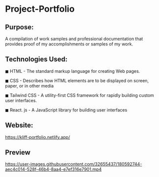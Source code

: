 # Project-Portfolio

## Purpose:

A compilation of work samples and professional documentation that provides proof of my accomplishments or samples of my work.

## Technologies Used:
◼ HTML - The standard markup language for creating Web pages.

◼ CSS - Describes how HTML elements are to be displayed on screen, paper, or in other media

◼ Tailwind CSS - A utility-first CSS framework for rapidly building custom user interfaces.

◼ React. js - A JavaScript library for building user interfaces

## Website:

https://kliff-portfolio.netlify.app/

## Preview

https://user-images.githubusercontent.com/32655437/180592744-aec4c014-528f-46b4-8aa4-e7ef316e7901.mp4

